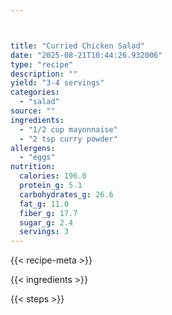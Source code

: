 ```yaml
---



title: "Curried Chicken Salad"
date: "2025-08-21T10:44:26.932006"
type: "recipe"
description: ""
yield: "3-4 servings"
categories:
  - "salad"
source: ""
ingredients:
  - "1/2 cup mayonnaise"
  - "2 tsp curry powder"
allergens:
  - "eggs"
nutrition:
  calories: 196.0
  protein_g: 5.1
  carbohydrates_g: 26.6
  fat_g: 11.0
  fiber_g: 17.7
  sugar_g: 2.4
  servings: 3
---
```


{{< recipe-meta >}}

{{< ingredients >}}

{{< steps >}}
